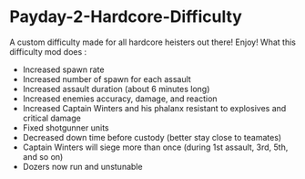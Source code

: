 # Payday-2-Hardcore-Difficulty
A custom difficulty made for all hardcore heisters out there! Enjoy!
What this difficulty mod does :
- Increased spawn rate
- Increased number of spawn for each assault
- Increased assault duration (about 6 minutes long)
- Increased enemies accuracy, damage, and reaction
- Increased Captain Winters and his phalanx resistant to explosives and critical damage
- Fixed shotgunner units
- Decreased down time before custody (better stay close to teamates)
- Captain Winters will siege more than once (during 1st assault, 3rd, 5th, and so on)
- Dozers now run and unstunable
